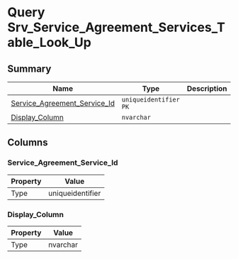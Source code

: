 # Query Srv_Service_Agreement_Services_Table_Look_Up


## Summary

| Name | Type | Description |
| - | - | --- |
|[Service_Agreement_Service_Id](#service_agreement_service_id)|`uniqueidentifier` `PK`||
|[Display_Column](#display_column)|`nvarchar` ||

## Columns

### Service_Agreement_Service_Id

| Property | Value |
| - | - |
|Type|uniqueidentifier|

### Display_Column

| Property | Value |
| - | - |
|Type|nvarchar|


